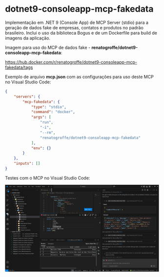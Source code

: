# dotnet9-consoleapp-mcp-fakedata
Implementação em .NET 9 (Console App) de MCP Server (stdio) para a geração de dados fake de empresas, contatos e produtos no padrão brasileiro. Inclui o uso da biblioteca Bogus e de um Dockerfile para build de imagens da aplicação.

Imagem para uso do MCP de dados fake - **renatogroffe/dotnet9-consoleapp-mcp-fakedata**:

https://hub.docker.com/r/renatogroffe/dotnet9-consoleapp-mcp-fakedata/tags

Exemplo de arquivo **mcp.json** com as configurações para uso deste MCP no Visual Studio Code:

```json
{
	"servers": {
		"mcp-fakedata": {
			"type": "stdio",
			"command": "docker",
			"args": [
				"run",
				"-i",
				"--rm",
				"renatogroffe/dotnet9-consoleapp-mcp-fakedata"
			],
			"env": {}
		}
	},
	"inputs": []
}
```

Testes com o MCP no Visual Studio Code:

![Gerando dados fake no VS Code](img/vscode-mcp-fakedata-docker-01.png)
